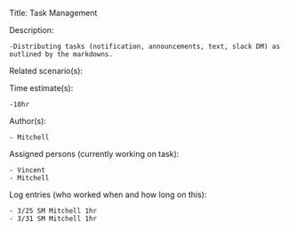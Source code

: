 Title: Task Management

Description:

    -Distributing tasks (notification, announcements, text, slack DM) as outlined by the markdowns.

Related scenario(s):



Time estimate(s):

    -10hr

Author(s):

    - Mitchell

Assigned persons (currently working on task):

    - Vincent
    - Mitchell

Log entries (who worked when and how long on this):

    - 3/25 SM Mitchell 1hr
	- 3/31 SM Mitchell 1hr

